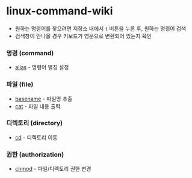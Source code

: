 # linux-command-wiki

* 원하는 명령어를 찾으려면 저장소 내에서 `t` 버튼을 누른 후, 원하는 명령어 검색
* 검색창이 안나올 경우 키보드가 영문으로 변환되어 있는지 확인



### 명령 (command)

* [alias](https://github.com/hongsii/linux-command-wiki/blob/master/command/alias.md) - 명령어 별칭 설정

### 파일 (file)

* [basename](https://github.com/hongsii/linux-command-wiki/blob/master/file/basename.md) - 파일명 추출
* [cat](https://github.com/hongsii/linux-command-wiki/blob/master/file/cat.md) - 파일 내용 출력

### 디렉토리 (directory)

* [cd](https://github.com/hongsii/linux-command-wiki/blob/master/directory/cd.md) - 디렉토리 이동

### 권한 (authorization)

* [chmod](https://github.com/hongsii/linux-command-wiki/blob/master/authorization/chmod.md) - 파일/디렉토리 권한 변경
